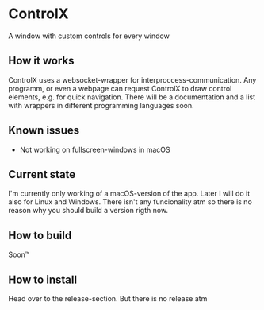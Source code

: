 # ControlX
A window with custom controls for every window
## How it works
ControlX uses a websocket-wrapper for interproccess-communication. Any programm, or even a webpage can request ControlX to draw control elements, e.g. for quick navigation. There will be a documentation and a list with wrappers in different programming languages soon.

## Known issues
 - Not working on fullscreen-windows in macOS
 
 ## Current state
 I'm currently only working of a macOS-version of the app. Later I will do it also for Linux and Windows. There isn't any funcionality atm so there is no reason why you should build a version rigth now.
 
 ## How to build
 Soon:tm:
 
 ## How to install
 Head over to the release-section.
 But there is no release atm

